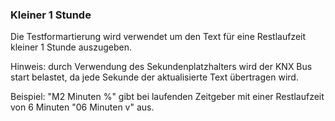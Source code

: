 ﻿### Kleiner 1 Stunde

Die Testformartierung wird verwendet um den Text für eine Restlaufzeit kleiner 1 Stunde auszugeben.

Hinweis: durch Verwendung des Sekundenplatzhalters wird der KNX Bus start belastet, da jede Sekunde der aktualisierte Text übertragen wird.

Beispiel: "M2 Minuten %" gibt bei laufenden Zeitgeber mit einer Restlaufzeit von 6 Minuten "06 Minuten v" aus.

